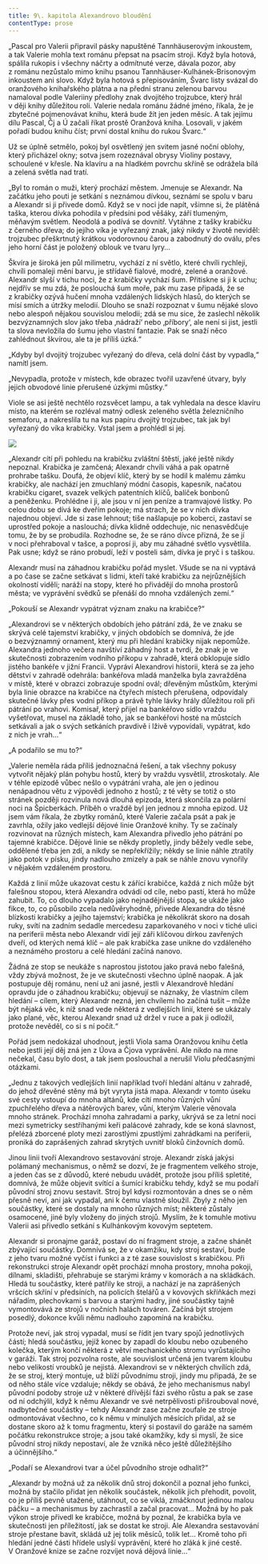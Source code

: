 ```yaml
---
title: 9\. kapitola Alexandrovo bloudění
contentType: prose
---
```


<section>

„Pascal pro Valerii připravil pásky napuštěné Tannhäuserovým inkoustem, a tak Valerie mohla text románu přepsat na psacím stroji. Když byla hotová, spálila rukopis i všechny náčrty a odmítnuté verze, dávala pozor, aby z románu nezůstalo mimo knihu psanou Tannhäuser-Kulhánek-Brisonovým inkoustem ani slovo. Když byla hotová s přepisováním, Švarc listy svázal do oranžového knihařského plátna a na přední stranu zelenou barvou namaloval podle Valeriiny předlohy znak dvojitého trojzubce, který hrál v ději knihy důležitou roli. Valerie nedala románu žádné jméno, říkala, že je zbytečné pojmenovávat knihu, která bude žít jen jeden měsíc. A tak jejímu dílu Pascal, Čj a Ú začali říkat prostě Oranžová kniha. Losovali, v jakém pořadí budou knihu číst; první dostal knihu do rukou Švarc.“

Už se úplně setmělo, pokoj byl osvětlený jen svitem jasné noční oblohy, který přicházel okny; sotva jsem rozeznával obrysy Violiny postavy, schoulené v křesle. Na klavíru a na hladkém povrchu skříně se odrážela bílá a zelená světla nad tratí.

„Byl to román o muži, který prochází městem. Jmenuje se Alexandr. Na začátku jeho pouti je setkání s neznámou dívkou, seznámí se spolu v baru a Alexandr si ji přivede domů. Když se v noci jde napít, všimne si, že plátěná taška, kterou dívka pohodila v předsíni pod věšáky, září tlumeným, měňavým světlem. Neodolá a podívá se dovnitř. Vytáhne z tašky krabičku z černého dřeva; do jejího víka je vyřezaný znak, jaký nikdy v životě neviděl: trojzubec přeškrtnutý krátkou vodorovnou čarou a zabodnutý do oválu, přes jeho horní část je položený oblouk ve tvaru lyry…

Škvíra je široká jen půl milimetru, vychází z ní světlo, které chvíli rychleji, chvíli pomaleji mění barvu, je střídavě fialové, modré, zelené a oranžové. Alexandr slyší v tichu noci, že z krabičky vychází šum. Přitiskne si ji k uchu; nejdřív se mu zdá, že poslouchá šum moře, pak mu zase připadá, že se z krabičky ozývá hučení mnoha vzdálených lidských hlasů, do kterých se mísí smích a útržky melodií. Dlouho se snaží rozpoznat v šumu nějaké slovo nebo alespoň nějakou souvislou melodii; zdá se mu sice, že zaslechl několik bezvýznamných slov jako třeba ‚nádraží‘ nebo ‚příbory‘, ale není si jist, jestli ta slova nevložila do šumu jeho vlastní fantazie. Pak se snaží něco zahlédnout škvírou, ale ta je příliš úzká.“

„Kdyby byl dvojitý trojzubec vyřezaný do dřeva, celá dolní část by vypadla,“ namítl jsem.

„Nevypadla, protože v místech, kde obrazec tvořil uzavřené útvary, byly jejich obvodové linie přerušené úzkými můstky.“

Viole se asi ještě nechtělo rozsvěcet lampu, a tak vyhledala na desce klavíru místo, na kterém se rozléval matný odlesk zeleného světla železničního semaforu, a nakreslila tu na kus papíru dvojitý trojzubec, tak jak byl vyřezaný do víka krabičky. Vstal jsem a prohlédl si jej.

</section>

<section>

![](../Images/prazdne_ulice_005.jpg)

</section>

<section>

„Alexandr cítí při pohledu na krabičku zvláštní štěstí, jaké ještě nikdy nepoznal. Krabička je zamčená; Alexandr chvíli váhá a pak opatrně prohrabe tašku. Doufá, že objeví klíč, který by se hodil k malému zámku krabičky, ale nachází jen zmuchlaný módní časopis, kapesník, načatou krabičku cigaret, svazek velkých patentních klíčů, balíček bonbonů a peněženku. Prohlédne i ji, ale jsou v ní jen peníze a tramvajové lístky. Po celou dobu se dívá ke dveřím pokoje; má strach, že se v nich dívka najednou objeví. Jde si zase lehnout; tiše našlapuje po koberci, zastaví se uprostřed pokoje a naslouchá; dívka klidně oddechuje, nic nenasvědčuje tomu, že by se probudila. Rozhodne se, že se ráno dívce přizná, že se jí v noci přehraboval v tašce, a poprosí ji, aby mu záhadné světlo vysvětlila. Pak usne; když se ráno probudí, leží v posteli sám, dívka je pryč i s taškou.

Alexandr musí na záhadnou krabičku pořád myslet. Všude se na ni vyptává a po čase se začne setkávat s lidmi, kteří také krabičku za nejrůznějších okolností viděli; naráží na stopy, které ho přivádějí do mnoha prostorů města; ve vyprávění svědků se přenáší do mnoha vzdálených zemí.“

„Pokouší se Alexandr vypátrat význam znaku na krabičce?“

„Alexandrovi se v některých obdobích jeho pátrání zdá, že ve znaku se skrývá celé tajemství krabičky, v jiných obdobích se domnívá, že jde o bezvýznamný ornament, který mu při hledání krabičky nijak nepomůže. Alexandra jednoho večera navštíví záhadný host a tvrdí, že znak je ve skutečnosti zobrazením vodního příkopu v zahradě, která obklopuje sídlo jistého bankéře v jižní Francii. Vypráví Alexandrovi historii, která se za jeho dětství v zahradě odehrála: bankéřova mladá manželka byla zavražděna v místě, které v obrazci zobrazuje spodní ovál; dřevěným můstkům, kterými byla linie obrazce na krabičce na čtyřech místech přerušena, odpovídaly skutečné lávky přes vodní příkop a právě tyhle lávky hrály důležitou roli při pátrání po vrahovi. Komisař, který přijel na bankéřovo sídlo vraždu vyšetřovat, musel na základě toho, jak se bankéřovi hosté na můstcích setkávali a jak o svých setkáních pravdivě i lživě vypovídali, vypátrat, kdo z nich je vrah…“

„A podařilo se mu to?“

„Valerie neměla ráda příliš jednoznačná řešení, a tak všechny pokusy vytvořit nějaký plán pohybu hostů, který by vraždu vysvětlil, ztroskotaly. Ale v téhle epizodě vůbec nešlo o vypátrání vraha, ale jen o jedinou nenápadnou větu z výpovědi jednoho z hostů; z té věty se totiž o sto stránek později rozvinula nová dlouhá epizoda, která skončila za polární noci na Špicberkách. Příběh o vraždě byl jen jednou z mnoha epizod. Už jsem vám říkala, že zbytky románů, které Valerie začala psát a pak je zavrhla, ožily jako vedlejší dějové linie Oranžové knihy. Ty se začínaly rozvinovat na různých místech, kam Alexandra přivedlo jeho pátrání po tajemné krabičce. Dějové linie se někdy propletly, jindy běžely vedle sebe, oddělené třeba jen zdí, a nikdy se nepřekřížily; někdy se linie náhle ztratily jako potok v písku, jindy nadlouho zmizely a pak se náhle znovu vynořily v nějakém vzdáleném prostoru.

Každá z linií může ukazovat cestu k zářící krabičce, každá z nich může být falešnou stopou, která Alexandra odvádí od cíle, nebo pastí, která ho může zahubit. To, co dlouho vypadalo jako nejnadějnější stopa, se ukáže jako fikce, to, co působilo zcela nedůvěryhodně, přivede Alexandra do těsné blízkosti krabičky a jejího tajemství; krabička je několikrát skoro na dosah ruky, svítí na zadním sedadle mercedesu zaparkovaného v noci v tiché ulici na periferii města nebo Alexandr vidí její záři klíčovou dírkou zavřených dveří, od kterých nemá klíč – ale pak krabička zase unikne do vzdáleného a neznámého prostoru a celé hledání začíná nanovo.

Žádná ze stop se neukáže s naprostou jistotou jako pravá nebo falešná, vždy zbývá možnost, že je ve skutečnosti všechno úplně naopak. A jak postupuje děj románu, není už ani jasné, jestli v Alexandrově hledání opravdu jde o záhadnou krabičku; objevují se náznaky, že vlastním cílem hledání – cílem, který Alexandr nezná, jen chvílemi ho začíná tušit – může být nějaká věc, k níž snad vede některá z vedlejších linií, které se ukázaly jako plané, věc, kterou Alexandr snad už držel v ruce a pak ji odložil, protože nevěděl, co si s ní počít.“

Pořád jsem nedokázal uhodnout, jestli Viola sama Oranžovou knihu četla nebo jestli její děj zná jen z Úova a Čjova vyprávění. Ale nikdo na mne nečekal, času bylo dost, a tak jsem poslouchal a nerušil Violu předčasnými otázkami.

„Jednu z takových vedlejších linií například tvoří hledání altánu v zahradě, do jehož dřevěné stěny má být vyryta jistá mapa. Alexandr v tomto úseku své cesty vstoupí do mnoha altánů, kde cítí mnoho různých vůní zpuchřelého dřeva a nátěrových barev, vůní, kterým Valerie věnovala mnoho stránek. Prochází mnoha zahradami a parky, ukrývá se za letní noci mezi symetricky sestříhanými keři palácové zahrady, kde se koná slavnost, přelézá zborcené ploty mezi zarostlými zpustlými zahrádkami na periferii, proniká do zaprášených zahrad skrytých uvnitř bloků činžovních domů.

Jinou linii tvoří Alexandrovo sestavování stroje. Alexandr získá jakýsi polámaný mechanismus, o němž se dozví, že je fragmentem velkého stroje, a jeden čas se z důvodů, které nebudu uvádět, protože jsou příliš spletité, domnívá, že může objevit svítící a šumící krabičku tehdy, když se mu podaří původní stroj znovu sestavit. Stroj byl kdysi rozmontován a dnes se o něm přesně neví, ani jak vypadal, ani k čemu vlastně sloužil. Zbyly z něho jen součástky, které se dostaly na mnoho různých míst; některé zůstaly osamocené, jiné byly vloženy do jiných strojů. Myslím, že k tomuhle motivu Valerii asi přivedlo setkání s Kulhánkovým kovovým septetem.

Alexandr si pronajme garáž, postaví do ní fragment stroje, a začne shánět zbývající součástky. Domnívá se, že v okamžiku, kdy stroj sestaví, bude z jeho tvaru možné vyčíst i funkci a z té zase souvislost s krabičkou. Při rekonstrukci stroje Alexandr opět prochází mnoha prostory, mnoha pokoji, dílnami, skladišti, přehrabuje se starými krámy v komorách a na skládkách. Hledá tu součástky, které patřily ke stroji, a nachází je na zaprášených vršcích skříní v předsíních, na policích štelářů a v kovových skříňkách mezi nářadím, plechovkami s barvou a starými hadry, jiné součástky tajně vymontovává ze strojů v nočních halách továren. Začíná být strojem posedlý, dokonce kvůli němu nadlouho zapomíná na krabičku.

Protože neví, jak stroj vypadal, musí se řídit jen tvary spojů jednotlivých částí; hledá součástku, jejíž konec by zapadl do kloubu nebo ozubeného kolečka, kterým končí některá z větví mechanického stromu vyrůstajícího v garáži. Tak stroj pozvolna roste, ale souvislost určená jen tvarem kloubu nebo velikostí vroubků je nejistá. Alexandrovi se v některých chvílích zdá, že se stroj, který montuje, už blíží původnímu stroji, jindy mu připadá, že se od něho stále více vzdaluje; někdy se obává, že jeho mechanismus nabyl původní podoby stroje už v některé dřívější fázi svého růstu a pak se zase od ní odchýlil, když k němu Alexandr ve své netrpělivosti přišrouboval nové, nadbytečné součástky – tehdy Alexandr zase začne zoufale ze stroje odmontovávat všechno, co k němu v minulých měsících přidal, až se dostane skoro až k tomu fragmentu, který si postavil do garáže na samém počátku rekonstrukce stroje; a jsou také okamžiky, kdy si myslí, že sice původní stroj nikdy nepostaví, ale že vzniká něco ještě důležitějšího a účinnějšího.“

„Podaří se Alexandrovi tvar a účel původního stroje odhalit?“

„Alexandr by možná už za několik dnů stroj dokončil a poznal jeho funkci, možná by stačilo přidat jen několik součástek, několik jich přehodit, povolit, co je příliš pevně utažené, utáhnout, co se viklá, zmáčknout jedinou malou páčku – a mechanismus by zachrastil a začal pracovat… Možná by ho pak výkon stroje přivedl ke krabičce, možná by poznal, že krabička byla ve skutečnosti jen příležitostí, jak se dostat ke stroji. Ale Alexandra sestavování stroje přestane bavit, skládá už jej tolik měsíců, tolik let… Kromě toho při hledání jedné části hřídele uslyší vyprávění, které ho zláká k jiné cestě. V Oranžové knize se začne rozvíjet nová dějová linie…“

</section>
